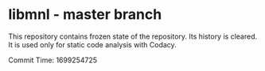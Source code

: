 # libmnl - master branch

This repository contains frozen state of the repository.
Its history is cleared. It is used only for static code
analysis with Codacy.

Commit Time: 1699254725
